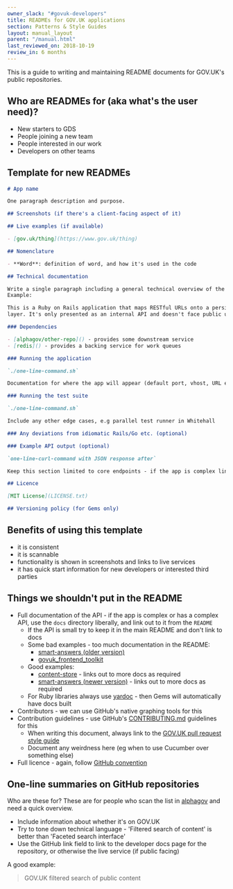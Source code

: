 ```yaml
---
owner_slack: "#govuk-developers"
title: READMEs for GOV.UK applications
section: Patterns & Style Guides
layout: manual_layout
parent: "/manual.html"
last_reviewed_on: 2018-10-19
review_in: 6 months
---
```


This is a guide to writing and maintaining README documents for GOV.UK's public repositories.

## Who are READMEs for (aka what's the user need)?

- New starters to GDS
- People joining a new team
- People interested in our work
- Developers on other teams

## Template for new READMEs

```markdown
# App name

One paragraph description and purpose.

## Screenshots (if there's a client-facing aspect of it)

## Live examples (if available)

- [gov.uk/thing](https://www.gov.uk/thing)

## Nomenclature

- **Word**: definition of word, and how it's used in the code

## Technical documentation

Write a single paragraph including a general technical overview of the app.
Example:

This is a Ruby on Rails application that maps RESTful URLs onto a persistence
layer. It's only presented as an internal API and doesn't face public users.

### Dependencies

- [alphagov/other-repo]() - provides some downstream service
- [redis]() - provides a backing service for work queues

### Running the application

`./one-line-command.sh`

Documentation for where the app will appear (default port, vhost, URL etc).

### Running the test suite

`./one-line-command.sh`

Include any other edge cases, e.g parallel test runner in Whitehall

### Any deviations from idiomatic Rails/Go etc. (optional)

### Example API output (optional)

`one-line-curl-command with JSON response after`

Keep this section limited to core endpoints - if the app is complex link out to `/docs`.

## Licence

[MIT License](LICENSE.txt)

## Versioning policy (for Gems only)

```

## Benefits of using this template

- it is consistent
- it is scannable
- functionality is shown in screenshots and links to live services
- it has quick start information for new developers or interested third parties

## Things we shouldn't put in the README

- Full documentation of the API - if the app is complex or has a complex API, use the `docs` directory liberally, and link out to it from the `README`
  - If the API is small try to keep it in the main README and don't link to docs
  - Some bad examples - too much documentation in the README:
    - [smart-answers (older version)](https://github.com/alphagov/smart-answers/blob/06dfeb854ec9728374186a2e37c1eb62a5aaa49a/README.md)
    - [govuk_frontend_toolkit](https://github.com/alphagov/govuk_frontend_toolkit/blob/edd834de8d2f4e854475f5d226aa0cd260795cef/README.md)
  - Good examples:
    - [content-store](https://github.com/alphagov/content-store/blob/b244620f505f248fc93d8556eedad14b5cba1187/README.md) - links out to more docs as required
    - [smart-answers (newer version)](https://github.com/alphagov/smart-answers/blob/c0b4580d18ccc5004abfa7015017d26e1a73f2aa/README.md) - links out to more docs as required
  - For Ruby libraries always use [yardoc](http://yardoc.org/) - then Gems will automatically have docs built
- Contributors - we can use GitHub's native graphing tools for this
- Contribution guidelines - use GitHub's [CONTRIBUTING.md](https://help.github.com/articles/setting-guidelines-for-repository-contributors/) guidelines for this
  - When writing this document, always link to the [GOV.UK pull request style guide](https://github.com/alphagov/styleguides/blob/master/pull-requests.md)
  - Document any weirdness here (eg when to use Cucumber over something else)
- Full licence - again, follow [GitHub convention](https://help.github.com/articles/open-source-licensing/#where-does-the-license-live-on-my-repository)

## One-line summaries on GitHub repositories

Who are these for? These are for people who scan the list in [alphagov](https://github.com/alphagov/) and need a quick overview.

- Include information about whether it's on GOV.UK
- Try to tone down technical language - 'Filtered search of content' is better than 'Faceted search interface'
- Use the GitHub link field to link to the developer docs page for the repository, or otherwise the live service (if public facing)

A good example:

> GOV.UK filtered search of public content
